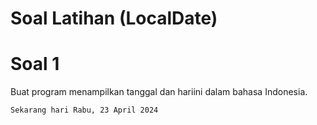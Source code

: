 # Soal Latihan (LocalDate)

# Soal 1
Buat program menampilkan tanggal dan hariini dalam bahasa Indonesia.

```
Sekarang hari Rabu, 23 April 2024

```

